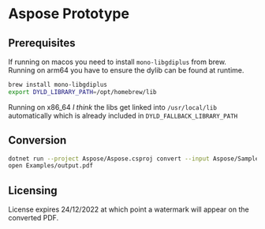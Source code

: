 # Aspose Prototype

## Prerequisites
If running on macos you need to install `mono-libgdiplus` from brew.  
Running on arm64 you have to ensure the dylib can be found at runtime.
```sh
brew install mono-libgdiplus
export DYLD_LIBRARY_PATH=/opt/homebrew/lib
```
Running on x86_64 *I think* the libs get linked into `/usr/local/lib` automatically which is already included in `DYLD_FALLBACK_LIBRARY_PATH`

## Conversion
```sh
dotnet run --project Aspose/Aspose.csproj convert --input Aspose/Samples/input.pdf
open Examples/output.pdf
```

## Licensing
License expires 24/12/2022 at which point a watermark will appear on the converted PDF.
